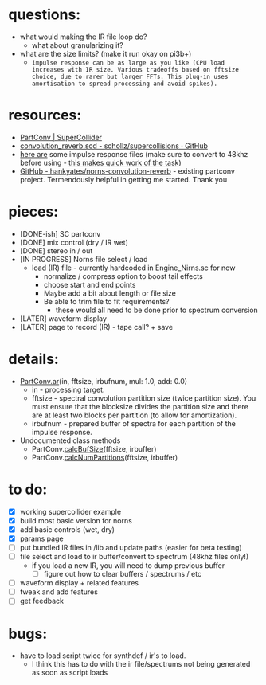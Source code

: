 # questions:
- what would making the IR file loop do?
	- what about granularizing it?
- what are the size limits? (make it run okay on pi3b+)
	- `impulse response can be as large as you like (CPU load increases with IR size. Various tradeoffs based on fftsize choice, due to rarer but larger FFTs. This plug-in uses amortisation to spread processing and avoid spikes).`

# resources:
- [PartConv | SuperCollider](https://doc.sccode.org/Classes/PartConv.html)
- [convolution_reverb.scd -  schollz/supercollisions · GitHub](https://github.com/schollz/supercollisions/blob/main/convolution_reverb.scd)
- [here are](https://www.openair.hosted.york.ac.uk/?page_id=36) some impulse response files (make sure to convert to 48khz before using - [this makes quick work of the task](https://onlineaudioconverter.com/)) 
- [GitHub - hankyates/norns-convolution-reverb](https://github.com/hankyates/norns-convolution-reverb) - existing partconv project. Termendously helpful in getting me started. Thank you 

# pieces:
- [DONE-ish] SC partconv
- [DONE] mix control (dry / IR wet)
- [DONE] stereo in / out
- [IN PROGRESS] Norns file select / load
	- load (IR) file - currently hardcoded in Engine_Nirns.sc for now
		- normalize / compress option to boost tail effects
		- choose start and end points
		- Maybe add a bit about length or file size
		- Be able to trim file to fit requirements?
			- these would all need to be done prior to spectrum conversion
- [LATER] waveform display
- [LATER] page to record (IR) - tape call? + save

# details:
- [PartConv.ar](https://doc.sccode.org/Classes/PartConv.html)(in, fftsize, irbufnum, mul: 1.0, add: 0.0)
	- in - processing target.
	- fftsize - spectral convolution partition size (twice partition size). You must ensure that the blocksize divides the partition size and there are at least two blocks per partition (to allow for amortization).
	- irbufnum - prepared buffer of spectra for each partition of the impulse response.
- Undocumented class methods
	- PartConv.[calcBufSize](https://doc.sccode.org/Overviews/Methods.html#calcBufSize)(fftsize, irbuffer)
	- PartConv.[calcNumPartitions](https://doc.sccode.org/Overviews/Methods.html#calcNumPartitions)(fftsize, irbuffer)

 # to do:
 - [x] working supercollider example
 - [x] build most basic version for norns 
 - [x] add basic controls (wet, dry)
 - [x] params page
 - [ ] put bundled IR files in /lib and update paths (easier for beta testing)
 - [ ] file select and load to ir buffer/convert to spectrum (48khz files only!)
	- if you load a new IR, you will need to dump previous buffer
		- [ ] figure out how to clear buffers / spectrums / etc
- [ ] waveform display + related features
- [ ] tweak and add features
- [ ] get feedback

# bugs: 
- have to load script twice for synthdef / ir's to load. 
	-  I think this has to do with the ir file/spectrums not being generated as soon as script loads
